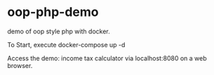 # oop-php-demo
demo of oop style php with docker.

To Start, execute docker-compose up -d

Access the demo: income tax calculator via localhost:8080 on a web browser.
